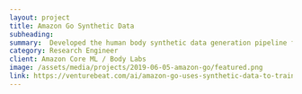 ```yaml
---
layout: project
title: Amazon Go Synthetic Data
subheading: 
summary:  Developed the human body synthetic data generation pipeline for training Amazon Go cashierless stores
category: Research Engineer
client: Amazon Core ML / Body Labs
image: /assets/media/projects/2019-06-05-amazon-go/featured.png
link: https://venturebeat.com/ai/amazon-go-uses-synthetic-data-to-train-cashierless-store-algorithms/
---
```



